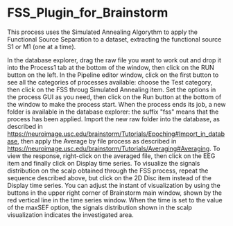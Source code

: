 # FSS_Plugin_for_Brainstorm

This process uses the Simulated Annealing Algorythm to apply the Functional Source Separation
to a dataset, extracting the functional source S1 or M1 (one at a time).

In the database explorer, drag the raw file you want to work out and drop it into the Process1 tab at the bottom of the window, then click on the RUN button on the left.
In the Pipeline editor window, click on the first button to see all the categories of processes available: choose the Test category, then click on the FSS throug Simulated Annealing item.
Set the options in the process GUI as you need, then click on the Run button at the bottom of the window to make the process start.
When the process ends its job, a new folder is available in the database explorer: the suffix "fss" means that the process has been applied.
Import the new raw folder into the database, as described in  https://neuroimage.usc.edu/brainstorm/Tutorials/Epoching#Import_in_database, then apply the Average by file process as described in https://neuroimage.usc.edu/brainstorm/Tutorials/Averaging#Averaging.
To view the response, right-click on the averaged file, then click on the EEG item and finally click on Display time series.
To visualize the signals distribution on the scalp obtained through the FSS process, repeat the sequence described above, but click on the 2D Disc item instead of the Display time series.
You can adjust the instant of visualization by using the buttons in the upper right corner of Brainstorm main window, shown by the red vertical line in the time series window.
When the time is set to the value of the maxSEF option, the signals distribution shown in the scalp visualization indicates the investigated area.
